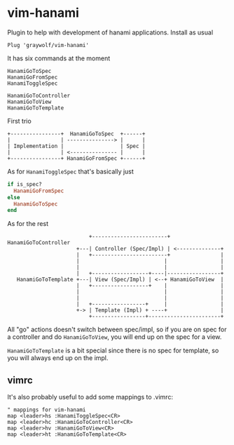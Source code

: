 vim-hanami
==========

Plugin to help with development of hanami applications. Install as usual

```
Plug 'graywolf/vim-hanami'
```

It has six commands at the moment

```
HanamiGoToSpec
HanamiGoFromSpec
HanamiToggleSpec

HanamiGoToController
HanamiGoToView
HanamiGoToTemplate
```

First trio

```
+----------------+  HanamiGoToSpec  +------+
|                | ---------------> |      |
| Implementation |                  | Spec |
|                | <--------------- |      |
+----------------+ HanamiGoFromSpec +------+
```

As for `HanamiToggleSpec` that's basically just

```ruby
if is_spec?
  HanamiGoFromSpec
else
  HanamiGoToSpec
end
```

As for the rest

```
                          +------------------------+  HanamiGoToController
                      +---| Controller (Spec/Impl) | <--------------+
                      |   +------------------------+                |
                      |                           |                 |
                      |                           |                 |
                      |   +------------------+----|-----------------+
   HanamiGoToTemplate +---| View (Spec/Impl) | <--+ HanamiGoToView  |
                      |   +------------------+    |                 |
                      |                           |                 |
                      |                           |                 |
                      |   +-----------------+     |                 |
                      +-> | Template (Impl) + ----+                 |
                          +-----------------+-----------------------+
```

All "go" actions doesn't switch between spec/impl, so if you are on spec for
a controller and do `HanamiGoToView`, you will end up on the spec for a view.

`HanamiGoToTemplate` is a bit special since there is no spec for template, so
you will always end up on the impl.

vimrc
-----

It's also probably useful to add some mappings to .vimrc:

```vimscript
" mappings for vim-hanami
map <leader>hs :HanamiToggleSpec<CR>
map <leader>hc :HanamiGoToController<CR>
map <leader>hv :HanamiGoToView<CR>
map <leader>ht :HanamiGoToTemplate<CR>
```
